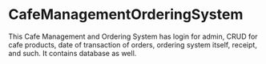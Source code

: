 # CafeManagementOrderingSystem
This Cafe Management and Ordering System has login for admin, CRUD for cafe products, date of transaction of orders, ordering system itself, receipt, and such. It contains database as well.
